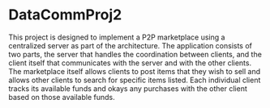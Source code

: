 # DataCommProj2
This project is designed to implement a P2P marketplace using a centralized server as part of the architecture.
The application consists of two parts, the server that handles the coordination between clients, and the client itself that communicates with the server and with the other clients.
The marketplace itself allows clients to post items that they wish to sell and allows other clients to search for specific items listed.
Each individual client tracks its available funds and okays any purchases with the other client based on those available funds.
